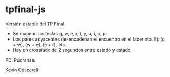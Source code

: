# tpfinal-js

Versión estable del TP Final

- Se mapean las teclas q, w, e, r, t, y, u, i, o, p.
- Los pares adyacentes desencadenan el encuentro en el laberinto. Ej: (q + w), (w + e), (e + r), etc.
- Hay un crossfade de 2 segundos entre estado y estado.

PD: Púdranse.

Kevin Coscarelli
